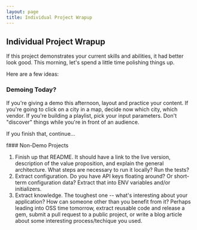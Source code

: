 ```yaml
---
layout: page
title: Individual Project Wrapup
---
```


## Individual Project Wrapup

If this project demonstrates your current skills and abilities, it had better look good. This morning, let's spend a little time polishing things up. 

Here are a few ideas:

### Demoing Today?

If you're giving a demo this afternoon, layout and practice your content. If you're going to click on a city in a map, decide now which city, which vendor. If you're building a playlist, pick your input parameters. Don't "discover" things while you're in front of an audience.

If you finish that, continue...

f### Non-Demo Projects

1. Finish up that README. It should have a link to the live version, description of the value proposition, and explain the general architecture. What steps are necessary to run it locally? Run the tests?
2. Extract configuration. Do you have API keys floating around? Or short-term configuration data? Extract that into ENV variables and/or initializers.
3. Extract knowledge. The toughest one -- what's interesting about your application? How can someone other than you benefit from it? Perhaps leading into OSS time tomorrow, extract reusable code and release a gem, submit a pull request to a public project, or write a blog article about some interesting process/techique you used.